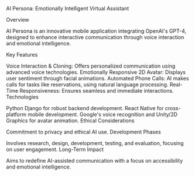 AI Persona: Emotionally Intelligent Virtual Assistant

Overview

AI Persona is an innovative mobile application integrating OpenAI's GPT-4, 
designed to enhance interactive communication through voice interaction 
and emotional intelligence.

Key Features

Voice Interaction & Cloning: Offers personalized communication using 
advanced voice technologies.
Emotionally Responsive 2D Avatar: Displays user sentiment through facial 
animations.
Automated Phone Calls: AI makes calls for tasks like reservations, using 
natural language processing.
Real-Time Responsiveness: Ensures seamless and immediate interactions.
Technologies

Python Django for robust backend development.
React Native for cross-platform mobile development.
Google's voice recognition and Unity/2D Graphics for avatar animation.
Ethical Considerations

Commitment to privacy and ethical AI use.
Development Phases

Involves research, design, development, testing, and evaluation, focusing 
on user engagement.
Long-Term Impact

Aims to redefine AI-assisted communication with a focus on accessibility 
and emotional intelligence.
